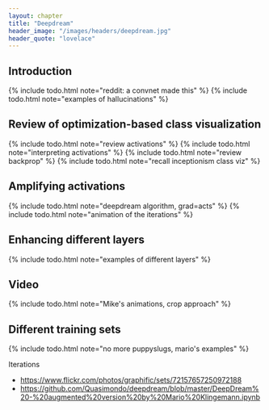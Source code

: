 ```yaml
---
layout: chapter
title: "Deepdream"
header_image: "/images/headers/deepdream.jpg"
header_quote: "lovelace"
---
```



## Introduction

{% include todo.html note="reddit: a convnet made this" %}
{% include todo.html note="examples of hallucinations" %}

## Review of optimization-based class visualization

{% include todo.html note="review activations" %}
{% include todo.html note="interpreting activations" %}
{% include todo.html note="review backprop" %}
{% include todo.html note="recall inceptionism class viz" %}

## Amplifying activations

{% include todo.html note="deepdream algorithm, grad=acts" %}
{% include todo.html note="animation of the iterations" %}

## Enhancing different layers

{% include todo.html note="examples of different layers" %}

## Video

{% include todo.html note="Mike's animations, crop approach" %}

## Different training sets

{% include todo.html note="no more puppyslugs, mario's examples" %}



Iterations
 - https://www.flickr.com/photos/graphific/sets/72157657250972188
 - https://github.com/Quasimondo/deepdream/blob/master/DeepDream%20-%20augmented%20version%20by%20Mario%20Klingemann.ipynb

